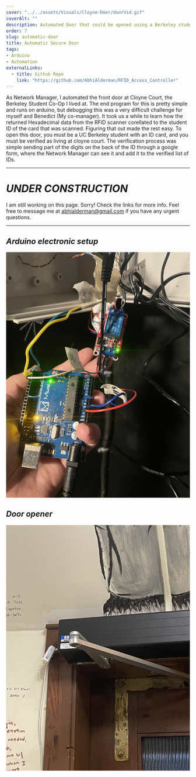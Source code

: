 ```yaml
---
cover: "../../assets/Visuals/Cloyne-Door/doorVid.gif"
coverAlt: ""
description: Automated Door that could be opened using a Berkeley student ID card for verified members living at Cloyne Court.
order: 7
slug: automatic-door
title: Automatic Secure Door
tags:
- Arduino
- Automation
externalLinks:
  - title: Github Repo
    link: "https://github.com/AbhiAlderman/RFID_Access_Controller"
---
```

As Network Manager, I automated the front door at Cloyne Court, the Berkeley Student Co-Op I lived at. The end program for this is pretty simple and runs on arduino, but debugging this was a very difficult challenge for myself and Benedict (My co-manager). It took us a while to learn how the returned Hexadecimal data from the RFID scanner corellated to the student ID of the card that was scanned. Figuring that out made the rest easy. To open this door, you must be a UC Berkeley student with an ID card, and you must be verified as living at cloyne court. The verification process was simple sending part of the digits on the back of the ID through a google form, where the Network Manager can see it and add it to the verified list of IDs. 
***
# **_UNDER CONSTRUCTION_**
I am still working on this page. Sorry! Check the links for more info. Feel free to message me at abhialderman@gmail.com if you have any urgent questions.
***
## **_Arduino electronic setup_**
![door circuit](../../assets/Visuals/Cloyne-Door/doorCircuit.jpg)
## **_Door opener_**
![door opener](../../assets/Visuals/Cloyne-Door/doorOpener.jpg)